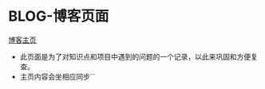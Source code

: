 
# BLOG-博客页面

[博客主页](https://hanpoung.github.io)

- 此页面是为了对知识点和项目中遇到的问题的一个记录，以此来巩固和方便复查。
- 主页内容会坐相应同步``
